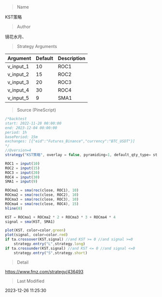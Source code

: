 
> Name

KST策略

> Author

镜花水月、



> Strategy Arguments



|Argument|Default|Description|
|----|----|----|
|v_input_1|10|ROC1|
|v_input_2|15|ROC2|
|v_input_3|20|ROC3|
|v_input_4|30|ROC4|
|v_input_5|9|SMA1|


> Source (PineScript)

``` javascript
/*backtest
start: 2022-11-28 00:00:00
end: 2023-12-04 00:00:00
period: 1h
basePeriod: 15m
exchanges: [{"eid":"Futures_Binance","currency":"BTC_USDT"}]
*/
//@version=4
strategy("KST策略", overlay = false, pyramiding=1, default_qty_type= strategy.percent_of_equity, default_qty_value = 100,commission_type=strategy.commission.percent,commission_value=0.07)

ROC1 = input(10)
ROC2 = input(15)
ROC3 = input(20)
ROC4 = input(30)
SMA1 = input(9)

ROCma1 = sma(roc(close, ROC1), 10)
ROCma2 = sma(roc(close, ROC2), 10)
ROCma3 = sma(roc(close, ROC3), 10)
ROCma4 = sma(roc(close, ROC4), 15)
hline(0)

KST = ROCma1 + ROCma2 * 2 + ROCma3 * 3 + ROCma4 * 4
signal = sma(KST, SMA1)

plot(KST, color=color.green)
plot(signal, color=color.red)
if ta.crossover(KST,signal) //and KST >= 0 //and signal >=0
    strategy.entry("L",strategy.long)
if ta.crossunder(KST,signal) //and KST <= 0 //and signal <=0
    strategy.entry("S",strategy.short)
```

> Detail

https://www.fmz.com/strategy/436493

> Last Modified

2023-12-26 11:25:30

